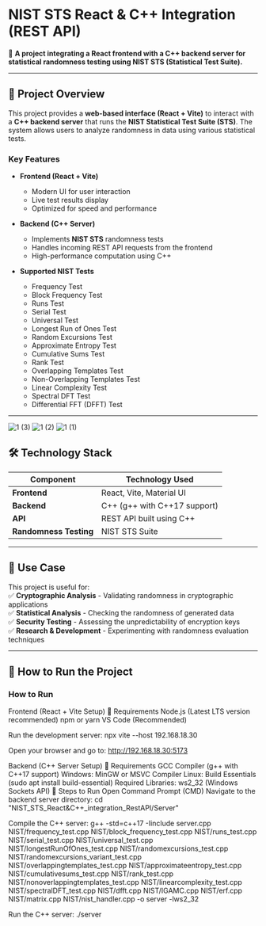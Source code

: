 # **NIST STS React & C++ Integration (REST API)**
🚀 **A project integrating a React frontend with a C++ backend server for statistical randomness testing using NIST STS (Statistical Test Suite).**  

---

## 📌 **Project Overview**
This project provides a **web-based interface (React + Vite)** to interact with a **C++ backend server** that runs the **NIST Statistical Test Suite (STS)**. The system allows users to analyze randomness in data using various statistical tests.

### **Key Features**
- **Frontend (React + Vite)**
  - Modern UI for user interaction  
  - Live test results display  
  - Optimized for speed and performance  

- **Backend (C++ Server)**
  - Implements **NIST STS** randomness tests  
  - Handles incoming REST API requests from the frontend  
  - High-performance computation using C++  

- **Supported NIST Tests**
  - Frequency Test  
  - Block Frequency Test  
  - Runs Test  
  - Serial Test  
  - Universal Test  
  - Longest Run of Ones Test  
  - Random Excursions Test  
  - Approximate Entropy Test  
  - Cumulative Sums Test  
  - Rank Test  
  - Overlapping Templates Test  
  - Non-Overlapping Templates Test  
  - Linear Complexity Test  
  - Spectral DFT Test  
  - Differential FFT (DFFT) Test  

---
![1 (3)](https://github.com/user-attachments/assets/b0fe088d-0a74-4376-9563-853b8fc9b6d2)
![1 (2)](https://github.com/user-attachments/assets/d8d75696-9392-491d-be0f-37b3a4009593)
![1 (1)](https://github.com/user-attachments/assets/33212eaf-ce36-4d44-a17b-f83050efac32)

## 🛠 **Technology Stack**
| Component      | Technology Used |
|---------------|----------------|
| **Frontend**  | React, Vite, Material UI |
| **Backend**   | C++ (g++ with C++17 support) |
| **API**       | REST API built using C++ |
| **Randomness Testing** | NIST STS Suite |

---

## 📌 **Use Case**
This project is useful for:  
✅ **Cryptographic Analysis** - Validating randomness in cryptographic applications  
✅ **Statistical Analysis** - Checking the randomness of generated data  
✅ **Security Testing** - Assessing the unpredictability of encryption keys  
✅ **Research & Development** - Experimenting with randomness evaluation techniques  

---

## 🚀 **How to Run the Project**  



### **How to Run**
Frontend (React + Vite Setup)
📌 Requirements
Node.js (Latest LTS version recommended)
npm or yarn
VS Code (Recommended)

Run the development server:
npx vite --host 192.168.18.30

Open your browser and go to:
http://192.168.18.30:5173

Backend (C++ Server Setup)
📌 Requirements
GCC Compiler (g++ with C++17 support)
Windows: MinGW or MSVC Compiler
Linux: Build Essentials (sudo apt install build-essential)
Required Libraries: ws2_32 (Windows Sockets API)
📌 Steps to Run
Open Command Prompt (CMD)
Navigate to the backend server directory:
cd "NIST_STS_React&C++_integration_RestAPI/Server"

Compile the C++ server:
g++ -std=c++17 -Iinclude server.cpp NIST/frequency_test.cpp NIST/block_frequency_test.cpp NIST/runs_test.cpp NIST/serial_test.cpp NIST/universal_test.cpp NIST/longestRunOfOnes_test.cpp NIST/randomexcursions_test.cpp NIST/randomexcursions_variant_test.cpp NIST/overlappingtemplates_test.cpp NIST/approximateentropy_test.cpp NIST/cumulativesums_test.cpp NIST/rank_test.cpp NIST/nonoverlappingtemplates_test.cpp NIST/linearcomplexity_test.cpp NIST/spectralDFT_test.cpp NIST/dfft.cpp NIST/IGAMC.cpp NIST/erf.cpp NIST/matrix.cpp NIST/nist_handler.cpp -o server -lws2_32

Run the C++ server:
./server


